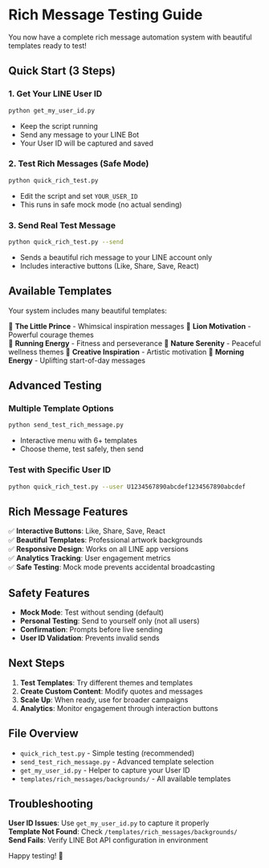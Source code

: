 # Rich Message Testing Guide

You now have a complete rich message automation system with beautiful templates ready to test!

## Quick Start (3 Steps)

### 1. Get Your LINE User ID
```bash
python get_my_user_id.py
```
- Keep the script running
- Send any message to your LINE Bot  
- Your User ID will be captured and saved

### 2. Test Rich Messages (Safe Mode)
```bash
python quick_rich_test.py
```
- Edit the script and set `YOUR_USER_ID`
- This runs in safe mock mode (no actual sending)

### 3. Send Real Test Message
```bash
python quick_rich_test.py --send
```
- Sends a beautiful rich message to your LINE account only
- Includes interactive buttons (Like, Share, Save, React)

## Available Templates

Your system includes many beautiful templates:

🌟 **The Little Prince** - Whimsical inspiration messages
🦁 **Lion Motivation** - Powerful courage themes  
🏃 **Running Energy** - Fitness and perseverance
🌸 **Nature Serenity** - Peaceful wellness themes
🎨 **Creative Inspiration** - Artistic motivation
🌅 **Morning Energy** - Uplifting start-of-day messages

## Advanced Testing

### Multiple Template Options
```bash
python send_test_rich_message.py
```
- Interactive menu with 6+ templates
- Choose theme, test safely, then send

### Test with Specific User ID
```bash
python quick_rich_test.py --user U1234567890abcdef1234567890abcdef
```

## Rich Message Features

✅ **Interactive Buttons**: Like, Share, Save, React  
✅ **Beautiful Templates**: Professional artwork backgrounds  
✅ **Responsive Design**: Works on all LINE app versions  
✅ **Analytics Tracking**: User engagement metrics  
✅ **Safe Testing**: Mock mode prevents accidental broadcasting

## Safety Features

- **Mock Mode**: Test without sending (default)
- **Personal Testing**: Send to yourself only (not all users)  
- **Confirmation**: Prompts before live sending
- **User ID Validation**: Prevents invalid sends

## Next Steps

1. **Test Templates**: Try different themes and templates
2. **Create Custom Content**: Modify quotes and messages  
3. **Scale Up**: When ready, use for broader campaigns
4. **Analytics**: Monitor engagement through interaction buttons

## File Overview

- `quick_rich_test.py` - Simple testing (recommended)
- `send_test_rich_message.py` - Advanced template selection
- `get_my_user_id.py` - Helper to capture your User ID
- `templates/rich_messages/backgrounds/` - All available templates

## Troubleshooting

**User ID Issues**: Use `get_my_user_id.py` to capture it properly  
**Template Not Found**: Check `/templates/rich_messages/backgrounds/`  
**Send Fails**: Verify LINE Bot API configuration in environment

Happy testing! 🚀